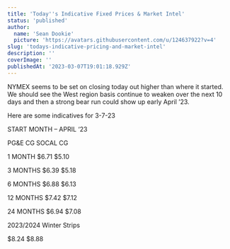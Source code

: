 ```yaml
---
title: 'Today''s Indicative Fixed Prices & Market Intel'
status: 'published'
author:
  name: 'Sean Dookie'
  picture: 'https://avatars.githubusercontent.com/u/124637922?v=4'
slug: 'todays-indicative-pricing-and-market-intel'
description: ''
coverImage: ''
publishedAt: '2023-03-07T19:01:18.929Z'
---
```


NYMEX seems to be set on closing today out higher than where it started. We should see the West region basis continue to weaken over the next 10 days and then a strong bear run could show up early April ’23.

Here are some indicatives for 3-7-23

START MONTH – APRIL ‘23

PG&E CG SOCAL CG

1 MONTH $6.71 $5.10

3 MONTHS $6.39 $5.18

6 MONTHS $6.88 $6.13

12 MONTHS $7.42 $7.12

24 MONTHS $6.94 $7.08

2023/2024 Winter Strips

$8.24 $8.88

